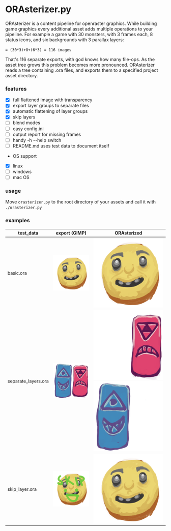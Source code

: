 # ORAsterizer.py

ORAsterizer is a content pipeline for openraster graphics. While building game graphics every additional asset adds multiple operations to your pipeline. For example a game with 30 monsters, with 3 frames each, 8 status icons, and six backgrounds with 3 parallax layers:

``
= (30*3)+8+(6*3)
= 116 images
``

That's 116 separate exports, with god knows how many file-ops. As the asset tree grows this problem becomes more pronounced. ORAsterizer reads a tree containing .ora files, and exports them to a specified project asset directory.

### features

- [x] full flattened image with transparency
- [x] export layer groups to separate files
- [x] automatic flattening of layer groups
- [x] skip layers
- [ ] blend modes
- [ ] easy config.ini
- [ ] output report for missing frames
- [ ] handy -h --help switch
- [ ] README.md uses test data to document itself
- OS support
- [x] linux
- [ ] windows
- [ ] mac OS

### usage

Move `orasterizer.py` to the root directory of your assets and call it with `./orasterizer.py`

### examples

test_data | export (GIMP) | ORAsterized
--|--|--
basic.ora | ![](test_exported/basic.png) | ![](build/test_data/basic.png)
separate_layers.ora | ![](test_exported/separate_layers.png) | ![](build/test_data/separate_layers_right.png) ![](build/test_data/separate_layers_left.png)
skip_layer.ora | ![](test_exported/skip_layer.png) | ![](build/test_data/skip_layer.png)
